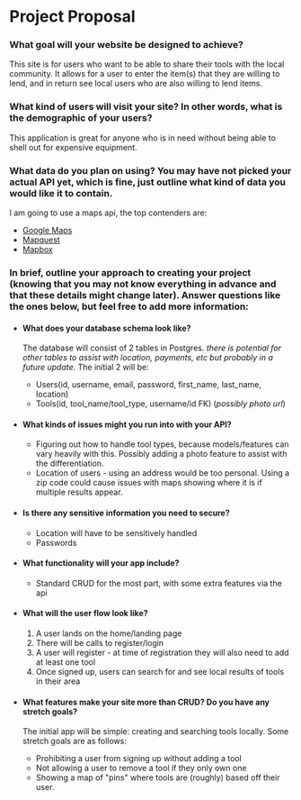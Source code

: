 
# Project Proposal

### What goal will your website be designed to achieve?
This site is for users who want to be able to share their tools with the local community. It allows for a user to enter the item(s) that they are willing to lend, and in return see local users who are also willing to lend items.

### What kind of users will visit your site? In other words, what is the demographic of your users?
This application is great for anyone who is in need without being able to shell out for expensive equipment.

### What data do you plan on using? You may have not picked your actual API yet, which is fine, just outline what kind of data you would like it to contain.
I am going to use a maps api, the top contenders are: 
* [Google Maps](https://developers.google.com/maps/documentation/embed/get-started)
* [Mapquest](https://developer.mapquest.com/documentation/)
* [Mapbox](https://docs.mapbox.com/api/)

### In brief, outline your approach to creating your project (knowing that you may not know everything in advance and that these details might change later). Answer questions like the ones below, but feel free to add more information:

* #### What does your database schema look like?
    The database will consist of 2 tables in Postgres. _there is potential for other tables to assist with location, payments, etc but probably in a future update_. The initial 2 will be:
    * Users(id, username, email, password, first_name, last_name, location)
    * Tools(id, tool_name/tool_type, username/id FK) (_possibly photo url_)

* #### What kinds of issues might you run into with your API?
    * Figuring out how to handle tool types, because models/features can vary heavily with this. Possibly adding a photo feature to assist with the differentiation.
    * Location of users - using an address would be too personal. Using a zip code could cause issues with maps showing where it is if multiple results appear.

* #### Is there any sensitive information you need to secure?
    * Location will have to be sensitively handled
    * Passwords

* #### What functionality will your app include?
   * Standard CRUD for the most part, with some extra features via the api

* #### What will the user flow look like?
    1. A user lands on the home/landing page
    2. There will be calls to register/login
    3. A user will register - at time of registration they will also need to add at least one tool
    4. Once signed up, users can search for and see local results of tools in their area

* #### What features make your site more than CRUD? Do you have any stretch goals?
    The initial app will be simple: creating and searching tools locally. Some stretch goals are as follows: 
    * Prohibiting a user from signing up without adding a tool
    * Not allowing a user to remove a tool if they only own one
    * Showing a map of "pins" where tools are (roughly) based off their user.
